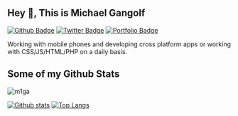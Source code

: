 ## Hey 👋, This is Michael Gangolf
[![Github Badge](https://img.shields.io/badge/-m1ga-grey?style=flat&logo=github&logoColor=white&link=https://github.com/m1ga/)](https://www.github.com/m1ga/) [![Twitter Badge](https://img.shields.io/badge/-michaelgangolf-00acee?style=flat&logo=twitter&logoColor=white&link=https://twitter.com/michaelgangolf/)](https://www.twitter.com/michaelgangolf/) [![Portfolio Badge](https://img.shields.io/badge/portfolio-web-blue?style=flat&link=https://migaweb.de/)](https://migaweb.de/) <p align='left'>Working with mobile phones and developing cross platform apps or working with CSS/JS/HTML/PHP on a daily basis.</p>
## Some of my Github Stats
<p align=left> <img src=https://komarev.com/ghpvc/?username=m1ga alt=m1ga /> </p>

[![Github stats](https://github-readme-stats.vercel.app/api?username=m1ga&show_icons=true&include_all_commits=true)](https://github.com/m1ga/github-readme-stats)
[![Top Langs](https://github-readme-stats.vercel.app/api/top-langs/?username=m1ga&layout=compact)](https://github.com/m1ga/github-readme-stats)

